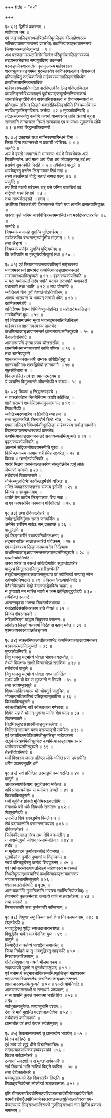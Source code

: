 +++
title = "०२"

+++
  
पृ० ६९) द्वितीयं प्रकरणम् ।   
श्रीशिवाय नमः ॥   
एवं जङ्गमलिङ्गस्थलत्रितयैकीभूतलिङ्गं वीरमाहेश्वरस्य   
सत्क्रियायामागमस्वरूपं प्राप्तभेदः कथमित्याकाङ्क्षायामनन्तरं   
क्रियागमस्थलमित्युच्यते ॥ १ ॥   
अथ परजङ्गमस्थलशिरोमणित्वेन परिपूर्णाचारलिङ्गस्वरूपं   
तदवान्तरभेदांश्च सम्यगुपदिश्य तदनन्तरं   
परजङ्गमैकशरणत्वेन कृतकृत्यस्य माहेश्वरस्य   
शरणभूतपरजङ्गममेव गुरुस्तस्यैव नवविधस्थलत्वेन चोपास्यत्वं   
प्रतिपादयितुं तदधिकारिणो माहेश्वरस्यागमलिङ्गत्रैविध्येन   
व्रतशीलाचारनिष्ठरूपादिकं   
माहेश्वरस्थलप्रतिपादिताचारनिष्ठत्वेनैव लिङ्गनिष्ठान्वितत्वं   
कायलिङ्गत्रैविध्यावग्रहणं पूर्वाश्रयाद्यष्टमूर्त्यन्तनिरासकत्वं   
चाचारलिङ्गत्रैविध्येन सर्वगतनिरासकत्वं च शिवजगन्मयत्वं च   
प्रतिष्ठाप्य तस्मिन् लिङ्गे भक्तदेहिकलिङ्गमिति निश्चयमधिगत्य   
नवविधगुरुलिङ्गविचारः कर्तव्यः ॥ २ ॥ मुण्डकोपनिषदि ॥   
तदेतत्सत्यमन्त्रेषु कर्माणि कवयो यान्यपश्यन् तानि त्रेतायां बहुधा   
सन्ततानि तान्याचरत नियतं सत्यकामा एष वः पन्थाः सुकृतस्य लोके   
॥ ३ ॥ तथा सिद्धान्तशिखामणौ ॥  
  
पृ० ७०) प्रकाशते यथा नाग्निररण्यामिन्धनं विना ॥   
क्रियां विना तथान्तस्थो न प्रकाशी भवेच्छिवः ॥ ४ ॥   
ऋग्वेदे ॥   
अयं मे हस्तो भगवानयं मे भगवत्तरः अयं मे विश्वभेषजः अयं   
शिवाभिमर्शनः अयं माता अयं पिता अयं जीवातुरगमत् इदं तव   
प्रसर्पणं सुबन्धवेहि निरहि ॥ ५ ॥ तथैवोक्तं वातुले ॥   
धारयेद्यस्तु हस्तेन लिङ्गाकार शिवं सदा ॥   
तस्य हस्तस्थितं विद्धि मत्पदं सम्पदां पदम् ॥ ६ ॥   
यजुर्वैदे ॥   
तव श्रियै मरुतो मर्दयन्तः रुद्र यत्ते जनिम चारुचित्रं पदं   
यद्विष्णोः परमं निधाये ॥ ७ ॥   
तथा तात्पर्यसङ्ग्रहे ॥ वृत्तम् ॥   
अर्थश्रिया शिवकरोऽपि विरज्यतस्ते श्रीशो यया त्वमसि दासतयाभियुक्तः   
॥   
अस्याः कृते जनिम चारुविचित्ररूपमभ्यर्चितं तव मरुद्भिरुदाहरन्ति ॥ ८   
॥   
ऋग्वेदे ॥   
त्रियम्बकं यजामहे सुगन्धिं पुष्टिवर्धनम् ॥   
उर्वारुकमिव बन्धनान्मृत्योर्मुक्षीय मामृतात् ॥ ९ ॥   
तथा लैङ्ग्ये ॥   
त्रियम्बकं यजेद्देवं सुगन्धिं पुष्टिवर्धनम् ॥   
किं करिष्यति मां मृत्युर्मृत्योर्मृत्युरहं तथा ॥ १० ॥   
  
पृ० ७१) एवं क्रियागमस्वरूपापन्नलिङ्गं माहेश्वरस्य   
भावागमस्वरूपं प्राप्तभेदः कथमित्याकाङ्क्षायामनन्तरं   
भावागमस्थलमित्युच्यते ॥ ११ ॥ बृहदारण्यकोपनिषदि ॥   
यं यदा यथोपासते तदेव भवति यद्भावं तद्भवति यथाकारी   
यथाचारी तथा भवति ॥ १२ ॥ तथा योगार्णवे ॥   
ज्योतिरूपं शिवं पूर्णं विश्वतेजोऽतिवर्तिनम् ॥   
आशयं भासयन्तं च भावयन् तन्मयो भवेत् ॥ १३ ॥   
कामिकागमेऽपि ॥   
अनिर्देश्यमनौपम्यं विधिविष्णुप्रमोहजित् ॥ महोदारं महालिङ्गं   
भावयेदनिशं बुधः ॥ १४ ॥   
एवं निष्ठासम्पन्नमेव भूत्वा भावसद्भावसन्निहितलिङ्गं   
माहेश्वरस्य ज्ञानागमस्वरूपं प्राप्तभेदः   
कथमित्याकाङ्क्षायामनन्तरं ज्ञानागमस्थलमित्युच्यते ॥ १५ ॥   
कैवल्योपनिषदि ॥   
आत्मानमरणिं कृत्वा प्रणवं चोत्तरारणिम् ॥   
ज्ञाननिर्मथनाभ्यासात्पाशं दहति पण्डितः ॥ १६ ॥   
तथा चाग्नेयपुराणे ॥   
शास्त्रसज्जनसत्कार्यैः सम्यक् संशिक्षितैर्मुहुः ॥   
ज्ञानस्याभिगमः शश्वद्विज्ञेयो ज्ञानवर्त्मगैः ॥ १७ ॥   
सूतसंहितायां च ॥   
विकल्परहितं तत्वं ज्ञानमानन्दमद्वयम् ॥   
ये पश्यन्ति विमुक्तास्ते जीवन्तोऽपि न संशयः॥ १८ ॥   
  
पृ० ७२) किञ्च ॥ सिद्धान्तरहस्ये ॥   
न शास्त्रोक्तैश्च नियमैर्नियम्य क्वापि कर्हिचित् ॥   
ज्ञानेनाराधनं शम्भोरिदमव्याकुलात्मनाम् ॥ १९ ॥   
शिवधर्मेऽपि ॥   
ज्योतिःस्मरणमात्रेण न क्षिणोति यथा तमः ॥   
तथा सुज्ञानरहितैः क्रियाद्यैर्न शिवो भवेत् ॥ २० ॥   
एवमागमलिङ्गत्रैविध्यमेकीभूतलिङ्गं माहेश्वरस्य सर्वाङ्गमथनेन   
लिङ्गकायसम्बन्धस्वरूपं प्राप्तभेदः   
कथमित्याकाङ्क्षायामनन्तरं सकायस्थलमित्युच्यते ॥ २१ ॥   
बृहदारण्यकोपनिषदि ॥   
आत्मानं चेद्विजानीयादयमस्मीति पूरुषः ॥   
किमिच्छन्कस्य कामाय शरीरमिह सञ्ज्वरेत् ॥ २२ ॥   
किञ्च ॥ छान्दोग्योपनिषदि ॥   
शरीरं भिक्षया वसनेनालङ्कारेण संस्कुर्वन्नेतेन ह्यमुं लोकं   
जेष्यन्तो मन्यन्ते ॥ २३ ॥   
तथैवोक्तं त्रिकाण्डसारे ॥   
नोचेत्स्थूलादिभिः कार्यैस्तद्धर्मैरपि यन्त्रितः ॥   
भक्तिं व्यवहरंस्तन्द्ज्ञस्स सकाय इतीर्यते ॥ २४ ॥   
किञ्च ॥ शम्भुप्रभायाम् ॥   
धार्यते येन कायेन लिङ्गाकारः शिवः सदा ॥   
स एव कायस्तेनैव कायवान् परिकीर्त्यते ॥ २५ ॥   
  
पृ० ७३) तथा देविकालोत्तरे ॥   
सर्वद्वन्द्वविनिर्मुक्तः सततं जनवर्जितः ॥   
अनेनैव शरीरेण सर्वज्ञः सन् प्रकाशते ॥ २६ ॥   
वातुलेऽपि ॥   
एवं लिङ्गशरीरं स्यात्परनिर्वाणलक्षणम् ॥   
तद्भावभावितं साक्षात्तच्चरित्रं पवित्रकम् ॥ २७ ॥   
एवं माहेश्वरस्य लिङ्गकायमथनेन निर्देहभावः   
कथमित्याकाङ्क्षायामनन्तरमकायस्थलमित्युच्यते ॥ २८ ॥   
छान्दोग्योपनिषदि ॥   
अस्य शरीरं वा वसन्तं सखिप्रियाप्रियं स्पृशतोऽशरीरं   
वायुरभ्रं विद्युत्स्तनयित्नुरशरीराण्येतानि   
तद्यथैतान्यमुष्मादाकाशात्समुत्थाय परं ज्योतिरूपं सम्पाद्य स्वेन   
रूपेणाभिनिष्पद्यते ॥ २९ ॥ किञ्च कैवल्योपनिषदि ॥   
वेदैरनेकैरहमेव वेद्यो वेदान्तकृद्वेदविदेव चाहम् ॥   
न पुण्यपापे मम नास्ति नाशो न जन्म देहेन्द्रियबुद्धयोऽपि ॥ ३० ॥   
तथैवोक्तं स्कान्दे ॥   
अत्यन्तदृढया भक्त्त्या शिवतत्वैकभावया ॥   
गतदेहादिसंसक्तिरकाय इति गीयते ॥ ३१ ॥   
किञ्च शैवरत्नाकरे ॥   
तदिष्टलिङ्गं याद्धाम चिद्रूपस्य परात्मनः ॥   
लीनोऽत्र लिङ्गे यत्कायो निर्देहः स महान् भवेत् ॥ ३२ ॥   
एवमकायस्वरूपापन्नलिङ्गस्य   
  
पृ० ७४) सकलनिष्कलातीतकायभेदः कथमित्याकाङ्क्षायामनन्तर   
परकायस्थलमित्युच्यते ॥ ३३ ॥   
मुण्डकोपनिषदि ॥   
त्रिषु धामसु यद्भोग्यं भोक्ता भोगश्च यद्भवेत् ॥   
तेभ्यो विलक्षणः साक्षी चिन्मात्रोऽहं सदाशिवः ॥ ३४ ॥   
तथैवोक्तं वातुले ॥   
त्रिषु धामसु यद्भोग्यं भोक्ता यश्च प्रकीर्तितः ॥   
उभयं प्रति यो वेद स भुञ्जानो न लिप्यते ॥ ३५ ॥   
तथा स्वायम्भुवसूत्रे ॥   
शिवधामार्पितस्यास्य भोगभोक्तुर्न जातुचित् ॥   
भोक्तृत्वमधिकारित्वं प्रतिकृत्यानुकारिता ॥ ३६ ॥   
किञ्चादित्यपुराणे ॥   
स्वेच्छाविग्रहिणः सर्वे स्वेच्छाचारा गणेश्वराः ॥   
शिवेन सह ते भोगान् भुक्त्त्वा यान्ति शिवं पदम् ॥ ३७ ॥   
शैवरत्नाकरे ॥  
चिदग्निप्लुष्टसंसारबीजाङ्कुरकलेवरः ॥   
चिल्लिङ्गालम्बनं यश्च पराख्याङ्गी सचेरितः ॥ ३८ ॥   
एवं कायलिङ्गत्रैविध्यमेकीभूतलिङ्गं माहेश्वरस्य   
सद्धर्मचरित्रार्थमेकीभूतभेदः कथमित्याकाङ्क्षायामनन्तरं   
धर्माचारस्थलमित्युच्यते ॥ ३९ ॥   
तैत्तरीयोपनिषदि ॥   
धर्मो विश्वस्य जगतः प्रतिष्ठा लोके धर्मिष्ठं प्रजा उपसर्पन्ति   
धर्मेण पापमपनुदति धर्मे  
  
पृ० ७५) सर्वं प्रतिष्ठितं तस्माद्धर्मं परमं वदन्ति ॥ ४० ॥   
वातुले ॥   
आचारस्यापरित्यागः सुगृहीतस्य भक्तितः ॥   
अपि प्राणात्ययेनायं स धर्माचार उच्यते ॥ ४१ ॥   
किञ्चादित्यपुराणे ॥   
धर्मो बहुविधः प्रोक्तो मुनिभिस्तत्वदर्शिभिः ॥   
तत्राक्षयः परो धर्मः शिवधर्मः सनातनः ॥ ४२ ॥   
शैवपुराणेऽपि ॥   
उपासीत शिवं शश्वद्धर्मेण विमलेन च ॥   
शैवं पदमवाप्नोति परमानन्दमव्ययम् ॥ ४३ ॥   
देविकालोत्तरे ॥   
क्रिमिकीटपतङ्गांश्च तथा देवि वनस्पतीन् ॥   
न नाशयेद्बुधो जीवान् परमार्थमतिर्यतः ॥ ४४ ॥   
तथैव ॥   
न मूलोत्पाटनं कुर्यात्पत्रच्छेदं विवर्जयेत् ॥   
भूतपीडां न कुर्वीत पुष्पाणां च निकृन्तनम् ॥   
स्वयं पतितपुष्पैस्तु कर्तव्यं शिवपूजनम् ॥ ४५ ॥   
एवं धर्माचारस्वरूपापन्नलिङ्गं माहेश्वरस्य मनःस्थले   
स्थिरीभूतसद्भावचारित्रं कथमित्याकाङ्क्षायामनन्तरं   
भावाचारस्थलमित्युच्यते ॥ ४६ ॥   
श्वेताश्वतरोपनिषदि ॥ वृत्तम् ॥   
आरभ्यकर्माणि गुणान्वितानि भावांश्च सर्वान्विनियोजयेद्यः ॥   
तेषामभावे कृतकर्मनाशः कर्मक्षये याति स तत्वतोऽन्यः ॥ ४७ ॥   
तथा स्कान्दे ॥   
क्रियावतामपि सदा कुर्वतामपि सत्क्रियाम् ॥   
  
पृ० ७६) विगुणाः स्युः क्रियाः सर्वा विना निश्चलभावनाम् ॥ ४८ ॥   
लैङ्ग्येऽपि ॥   
भावशुद्धिस्तु शुद्धिः स्यात्तदाचारानशेषतः ॥   
विशुद्धेनैव भावेन भावयेदनिशं बुधः ॥ ४९ ॥   
वातुले ॥   
क्रियाद्वैतं न कर्तव्यं भावाद्वैतं समाचरेत् ॥   
क्रिया निर्वहते या तु भावशुद्धिस्तु शाङ्करि ॥ ५० ॥   
निश्वासकारिकायाम् ॥   
गोदोहमिषुपातं वा नयनोन्मीलमात्रकम् ॥   
सकृत्परपदे युक्तो न पुनर्भवमाप्नुयात् ॥ ५१ ॥   
एवं मनोमध्ये सद्भावचारित्रसम्बन्धिभूतलिङ्गं माहेश्वरस्य   
महाज्ञानचारित्रापन्नभेदः कथमित्याकाङ्क्षायामनन्तरं   
ज्ञानाचारस्थलमित्युच्यते ॥ ५२ ॥ छान्दोग्योपनिषदि ॥   
आत्मसत्यात्मसाक्षी च सत्ताधर्मः प्रतापवान् ॥   
न स पापानि कुरुते यस्यात्मा भवति प्रियः ॥ ५३ ॥   
तत्रैव ॥   
सर्वभूतात्मभूतेभ्यः सम्यग्भूतानि पश्यतः॥   
देवा हि मार्गे मुह्यन्ति पदज्ञानात्पदैषिणः ॥ ५४ ॥   
तथैवोक्तं कामिकागमे ॥   
ज्ञानातीतं परं तत्वं केवलं सर्वतोमुखम् ॥   
  
पृ० ७७) केवलात्मस्वरूपं तु ज्ञानरूपेण भावयेत् ॥ ५५ ॥   
किञ्च वासिष्ठे ॥   
एवं तत्वे परे शुद्धे धीरो विश्रान्तिमाश्रितः ॥   
तदेवास्वादयत्यन्तर्बहिर्व्यवहरन्नपि ॥ ५६ ॥   
किञ्च सर्वज्ञानोत्तरे ॥   
द्रव्याणां समदर्शी च स मुक्तः सर्वबन्धनैः ॥   
सर्वं शिवमयं भाति नाशिवं विद्यते क्वचित् ॥ ५७ ॥   
तथा देविकालोत्तरे ॥   
पञ्चभूतात्मको देहः शिवस्तत्रैव तिष्ठति ॥   
शिवाद्यवनिपर्यन्तो लोकोऽयं शङ्करात्मकः ॥ ५८ ॥   
  
इति श्रीमत्परमशिवयोगिराट्परिव्राजकाचार्यश्रीतोण्टदार्यविरचिते   
परमवीरशैवाद्वैतबोधिन्यामेकोत्तरशतस्थलश्रुतिमालाविवरणाख्य-  
कैवल्यसारे लिङ्गस्थलनिरूपणे गुरुलिङ्गस्थलं नाम द्वितीयं प्रकरणं   
समाप्तम् ॥  
